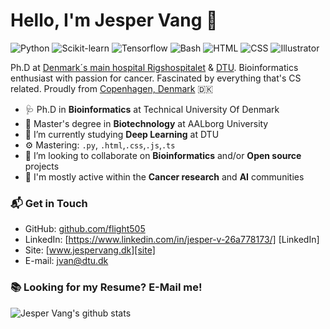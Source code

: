 # Hello, I'm Jesper Vang 👋

![Python](https://img.shields.io/badge/Python-Intermediate-yellow)
![Scikit-learn](https://img.shields.io/badge/Scikitlearn-Intermediate-yellow)
![Tensorflow](https://img.shields.io/badge/Tensorflow-Intermediate-yellow)
![Bash](https://img.shields.io/badge/Bash-Expert-black)
![HTML](https://img.shields.io/badge/HTML-Beginner-blue)
![CSS](https://img.shields.io/badge/Hugo-Beginner-blue)
![Illustrator](https://img.shields.io/badge/Illustrator-Expert-black)


Ph.D at [Denmark´s main hospital Rigshospitalet](https://www.rigshospitalet.dk/afdelinger-og-klinikker/julianemarie/boerneungeafdelingen/bonkolab/om-bonkolab/Sider/om-laboratoriet.aspx) & [DTU](https://www.healthtech.dtu.dk/english/Research/Research-Sections/Section-Bioinformatics). Bioinformatics enthusiast with passion for cancer. Fascinated by everything that's CS related. Proudly from [Copenhagen, Denmark](https://goo.gl/maps/kbuRd1LV8nePn6Ys8) 🇩🇰

- 🩺 Ph.D in **Bioinformatics** at Technical University Of Denmark
- 🔭 Master's degree in **Biotechnology** at AALborg University
- 🌱 I’m currently studying **Deep Learning** at DTU
- ⚙️ Mastering: `.py`, `.html`,`.css`,`.js`,`.ts`
- 👯 I’m looking to collaborate on **Bioinformatics** and/or **Open source** projects
- 💬 I'm mostly active within the **Cancer research** and **AI** communities

### 📬 Get in Touch

- GitHub: [github.com/flight505][github]
- LinkedIn: [https://www.linkedin.com/in/jesper-v-26a778173/] [LinkedIn]
- Site: [www.jespervang.dk][site]
- E-mail: jvan@dtu.dk

### 📚 Looking for my Resume? E-Mail me!

![Jesper Vang's github stats](https://github-readme-stats.vercel.app/api?username=flight505&show_icons=true&hide_border=true)

[github]: https://github.com/flight505
[site]: https://jespervang.dk
